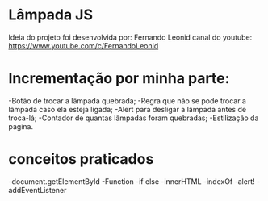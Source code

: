 # Lâmpada JS

Ideia do projeto foi desenvolvida por: Fernando Leonid canal do youtube: https://www.youtube.com/c/FernandoLeonid

# Incrementação por minha parte:

-Botão de trocar a lâmpada quebrada;
-Regra que não se pode trocar a lâmpada caso ela esteja ligada;
-Alert para desligar a lâmpada antes de troca-lá;
-Contador de quantas lâmpadas foram quebradas;
-Estilização da página.

# conceitos praticados 

-document.getElementById
-Function
-if else
-innerHTML
-indexOf 
-alert!
-addEventListener